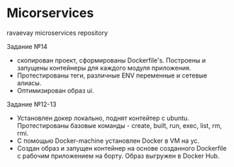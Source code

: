 # Micorservices
ravaevay microservices repository

Задание №14

- скопирован проект, сформированы Dockerfile's. Построены и запущены контейнеры для каждого модуля приложения.
- Протестированы теги, различные ENV переменные и сетевые алиасы.
- Оптимизирован образ ui.

Задание №12-13

 - Установлен докер локально, поднят контейтер с ubuntu. Протестированы базовые команды - create, built, run, exec, list, rm, rmi.
 - С помощью Docker-machine установлен Docker в VM на yc.
 - Создан образ и запущен контейнер на основе созданного Dockerfile с рабочим приложением на борту. Образ выгружен в Docker Hub.

